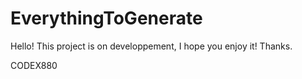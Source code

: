 # EverythingToGenerate
Hello!
This project is on developpement, 
I hope you enjoy it!
Thanks.

CODEX880
